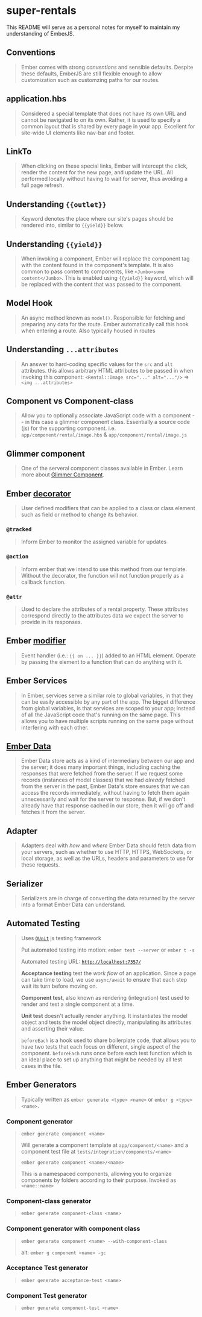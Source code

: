 # super-rentals

This README will serve as a personal notes for myself to maintain my understanding of EmberJS.

## Conventions

> Ember comes with strong _conventions_ and sensible defaults. Despite these defaults, EmberJS are still flexible enough to allow customization such as customzing paths for our routes.

## application.hbs

> Considered a special template that does not have its own URL and cannot be navigated to on its own. Rather, it is used to specify a common layout that is shared by every page in your app. Excellent for site-wide UI elements like nav-bar and footer.

## LinkTo

> When clicking on these special links, Ember will intercept the click, render the content for the new page, and update the URL. All performed locally without having to wait for server, thus avoiding a full page refresh.

## Understanding `{{outlet}}`

> Keyword denotes the place where our site's pages should be rendered into, similar to `{{yield}}` below.

## Understanding `{{yield}}`

> When invoking a component, Ember will replace the component tag with the content found in the component's template. It is also common to pass content to components, like `<Jumbo>some content</Jumbo>`. This is enabled using `{{yield}}` keyword, which will be replaced with the content that was passed to the component.

## Model Hook

> An async method known as `model()`. Responsible for fetching and preparing any data for the route. Ember automatically call this hook when entering a route. Also typically housed in routes

## Understanding `...attributes`

> An answer to hard-coding specific values for the `src` and `alt` attributes. this allows arbitrary HTML attributes to be passed in when invoking this component: `<Rental::Image src="..." alt="..."/>` => `<img ...attributes>`

## Component vs Component-class

> Allow you to optionally associate JavaScript code with a component -- in this case a glimmer component class. Essentially a source code (js) for the supporting component. i.e. `app/component/rental/image.hbs` & `app/component/rental/image.js`

## Glimmer component

> One of the serveral component classes available in Ember. Learn more about [Glimmer Component](https://guides.emberjs.com/release/upgrading/current-edition/glimmer-components/).

## Ember [decorator](https://guides.emberjs.com/release/in-depth-topics/native-classes-in-depth/#toc_decorators)

> User defined modifiers that can be applied to a class or class element such as field or method to change its behavior.

### `@tracked`

> Inform Ember to monitor the assigned variable for updates

### `@action`

> Inform ember that we intend to use this method from our template. Without the decorator, the function will not function properly as a callback function.

### `@attr`

> Used to declare the attributes of a rental property. These attributes correspond directly to the attributes data we expect the server to provide in its responses.

## Ember [modifier](https://guides.emberjs.com/release/components/template-lifecycle-dom-and-modifiers/#toc_event-handlers)

> Event handler (i.e.: `{{ on ... }}`) added to an HTML element. Operate by passing the element to a function that can do anything with it.

## Ember Services

> In Ember, services serve a similar role to global variables, in that they can be easily accessible by any part of the app. The bigget difference from global variables, is that services are scoped to your app; instead of all the JavaScript code that's running on the same page. This allows you to have multiple scripts running on the same page without interfering with each other.

## [Ember Data](https://guides.emberjs.com/release/models/)

> Ember Data store acts as a kind of intermediary between our app and the server; it does many important things, including caching the responses that were fetched from the server. If we request some records (instances of model classes) that we had _already_ fetched from the server in the past, Ember Data's store ensures that we can access the records immediately, without having to fetch them again unnecessarily and wait for the server to response. But, if we don't already have that response cached in our store, then it will go off and fetches it from the server.

## Adapter

> Adapters deal with _how_ and _where_ Ember Data should fetch data from your servers, such as whether to use HTTP, HTTPS, WebSockets, or local storage, as well as the URLs, headers and parameters to use for these requests.

## Serializer

> Serializers are in charge of converting the data returned by the server into a format Ember Data can understand.

## Automated Testing

> Uses [`QUnit`](https://qunitjs.com/) js testing framework
>
> Put automated testing into motion: `ember test --server` or `ember t -s`
>
> Automated testing URL: [`http://localhost:7357/`](http://localhost:7357/)
>
> **Acceptance testing** test the _work flow_ of an application. Since a page can take time to load, we use `async/await` to ensure that each step wait its turn before moving on.
>
> **Component test**, also known as rendering (integration) test used to render and test a single component at a time.
>
> **Unit test** doesn't actually render anything. It instantiates the model object and tests the model object directly, manipulating its attributes and asserting their value.
>
> `beforeEach` is a hook used to share boilerplate code, that allows you to have two tests that each focus on different, single aspect of the component. `beforeEach` runs once before each test function which is an ideal place to set up anything that might be needed by all test cases in the file.

## Ember Generators

> Typically written as `ember generate <type> <name>` or `ember g <type> <name>`.

### Component generator

> `ember generate component <name>`
>
> Will generate a component template at `app/component/<name>` and a component test file at `tests/integration/components/<name>`
>
> `ember generate component <name>/<name>`
>
> This is a namespaced components, allowing you to organize components by folders according to their purpose. Invoked as `<name::name>`

### Component-class generator

> `ember generate component-class <name>`

### Component generator with component class

> `ember generate component <name> --with-component-class`
>
> alt: `ember g component <name> -gc`

### Acceptance Test generator

> `ember generate acceptance-test <name>`

### Component Test generator

> `ember generate component-test <name>`
